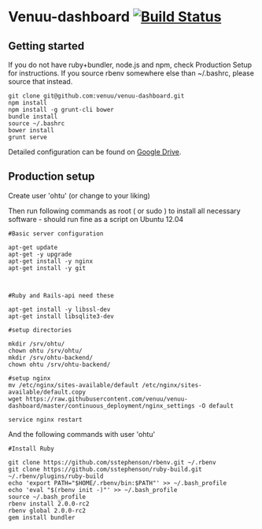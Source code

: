 # Venuu-dashboard [![Build Status](https://circleci.com/gh/venuu/venuu-dashboard.png?circle-token=c78cb6dacd86ddba01a411456ea2ab0bef6ce414)](https://circleci.com/gh/venuu/venuu-dashboard)

## Getting started

If you do not have ruby+bundler, node.js and npm, check Production Setup for instructions. If you source rbenv somewhere else than ~/.bashrc, please source that instead.

```
git clone git@github.com:venuu/venuu-dashboard.git
npm install
npm install -g grunt-cli bower 
bundle install
source ~/.bashrc
bower install
grunt serve
```

Detailed configuration can be found on [Google Drive](https://docs.google.com/document/d/1ptHqRnnKQh2z2oObZt5Df3rILxeJ84YM_uBMEtYwNeU).

## Production setup

Create user 'ohtu' (or change to your liking)

Then run following commands as root ( or sudo ) to install all necessary software - should run fine as a script on Ubuntu 12.04

```
#Basic server configuration

apt-get update
apt-get -y upgrade
apt-get install -y nginx
apt-get install -y git



#Ruby and Rails-api need these

apt-get install -y libssl-dev
apt-get install libsqlite3-dev

#setup directories
  
mkdir /srv/ohtu/
chown ohtu /srv/ohtu/
mkdir /srv/ohtu-backend/
chown ohtu /srv/ohtu-backend/

#setup nginx
mv /etc/nginx/sites-available/default /etc/nginx/sites-available/default.copy
wget https://raw.githubusercontent.com/venuu/venuu-dashboard/master/continuous_deployment/nginx_settings -O default

service nginx restart
```

And the following commands with user 'ohtu'

```
#Install Ruby

git clone https://github.com/sstephenson/rbenv.git ~/.rbenv
git clone https://github.com/sstephenson/ruby-build.git ~/.rbenv/plugins/ruby-build
echo 'export PATH="$HOME/.rbenv/bin:$PATH"' >> ~/.bash_profile
echo 'eval "$(rbenv init -)"' >> ~/.bash_profile
source ~/.bash_profile
rbenv install 2.0.0-rc2
rbenv global 2.0.0-rc2
gem install bundler


```







